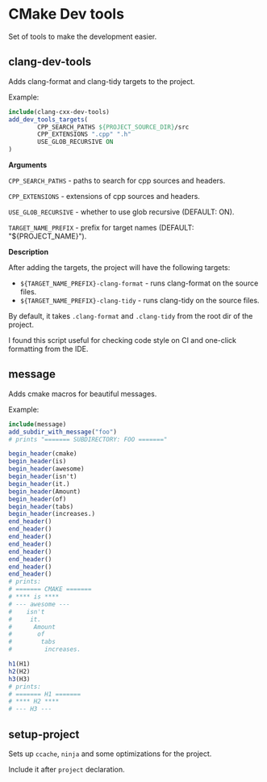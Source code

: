 # CMake Dev tools

Set of tools to make the development easier.

## clang-dev-tools

Adds clang-format and clang-tidy targets to the project.

Example:

```cmake
include(clang-cxx-dev-tools)
add_dev_tools_targets(
        CPP_SEARCH_PATHS ${PROJECT_SOURCE_DIR}/src
        CPP_EXTENSIONS ".cpp" ".h"
        USE_GLOB_RECURSIVE ON
)
```

**Arguments**

`CPP_SEARCH_PATHS` - paths to search for cpp sources and headers.

`CPP_EXTENSIONS` - extensions of cpp sources and headers.

`USE_GLOB_RECURSIVE` - whether to use glob recursive (DEFAULT: ON).

`TARGET_NAME_PREFIX` - prefix for target names (DEFAULT: "${PROJECT_NAME}").

**Description**

After adding the targets, the project will have the following targets:

- `${TARGET_NAME_PREFIX}-clang-format` - runs clang-format on the source files.
- `${TARGET_NAME_PREFIX}-clang-tidy` - runs clang-tidy on the source files.

By default, it takes `.clang-format` and `.clang-tidy` from the root dir of the project.

I found this script useful for checking code style on CI and one-click formatting from the IDE.


## message

Adds cmake macros for beautiful messages.

Example:

```cmake
include(message)
add_subdir_with_message("foo")
# prints "======= SUBDIRECTORY: FOO ======="

begin_header(cmake)
begin_header(is)
begin_header(awesome)
begin_header(isn't)
begin_header(it.)
begin_header(Amount)
begin_header(of)
begin_header(tabs)
begin_header(increases.)
end_header()
end_header()
end_header()
end_header()
end_header()
end_header()
end_header()
end_header()
# prints:
# ======= CMAKE =======
# **** is ****
# --- awesome ---
#    isn't
#     it.
#      Amount
#       of
#        tabs
#         increases.

h1(H1)
h2(H2)
h3(H3)
# prints:
# ======= H1 =======
# **** H2 ****
# --- H3 ---
```

## setup-project

Sets up `ccache`, `ninja` and some optimizations for the project.

Include it after `project` declaration.